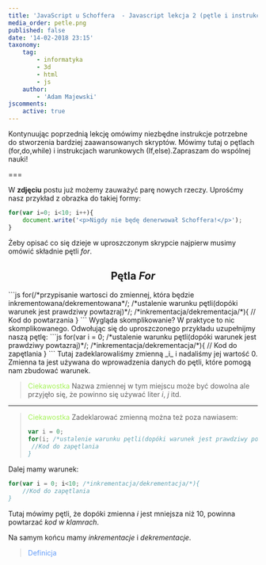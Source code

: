 ```yaml
---
title: 'JavaScript u Schoffera  - Javascript lekcja 2 (pętle i instrukcje warunkowe)'
media_order: petle.png
published: false
date: '14-02-2018 23:15'
taxonomy:
    tag:
        - informatyka
        - 3d
        - html
        - js
    author:
        - 'Adam Majewski'
jscomments:
    active: true
---
```


Kontynuując poprzednią lekcję omówimy niezbędne instrukcje potrzebne do stworzenia bardziej zaawansowanych skryptów. Mówimy tutaj o pętlach (for,do,while) i instrukcjach warunkowych (If,else).Zapraszam do wspólnej nauki!

===

W **zdjęciu** postu już możemy zauważyć parę nowych rzeczy. Uprośćmy nasz przykład z obrazka do takiej formy:
```js
for(var i=0; i<10; i++){
	document.write('<p>Nigdy nie będę denerwował Schoffera!</p>');
}
```
Żeby opisać co się dzieje w uproszczonym skrypcie najpierw musimy omówić składnie pętli _for_.
<h2 style="text-align: center">Pętla <i>For</i></h2>
```js
for(/*przypisanie wartosci do zmiennej, która będzie inkrementowana/dekrementowana*/; /*ustalenie warunku pętli(dopóki warunek jest prawdziwy powtazraj)*/; /*inkrementacja/dekrementacja/*){
 	// Kod do powtarzania   
}
```
Wygląda skomplikowanie? W praktyce to nic skomplikowanego. Odwołując się do uproszczonego przykładu uzupełnijmy naszą pętlę:
```js
for(var i = 0; /*ustalenie warunku pętli(dopóki warunek jest prawdziwy powtazraj)*/; /*inkrementacja/dekrementacja/*){
 	// Kod do zapętlania 
}
```
Tutaj zadeklarowaliśmy zmienną _i_ i nadaliśmy jej wartość 0. Zmienna ta jest używana do wprowadzenia danych do pętli, które pomogą nam zbudować warunek.

> <span style="color: #a5f259">Ciekawostka</span>
> Nazwa zmiennej w tym miejscu może być dowolna ale przyjęło się, że powinno się używać liter _i_, _j_ itd.

***

> <span style="color: #a5f259">Ciekawostka</span>
> Zadeklarować zmienną można też poza nawiasem:
> ```js
> var i = 0;
> for(i; /*ustalenie warunku pętli(dopóki warunek jest prawdziwy powtazraj)*/; /*inkrementacja/dekrementacja/*){
>  //Kod do zapętlania
>}
> ```

Dalej mamy warunek:
```js
for(var i = 0; i<10; /*inkrementacja/dekrementacja/*){
	//Kod do zapętlania
}
```
Tutaj mówimy pętli, że dopóki zmienna _i_ jest mniejsza niż 10, powinna powtarzać _kod w klamrach_.

Na samym końcu mamy _inkrementacje_ i _dekrementacje_.
> <span style="color: #619bf9;">Definicja</span>

